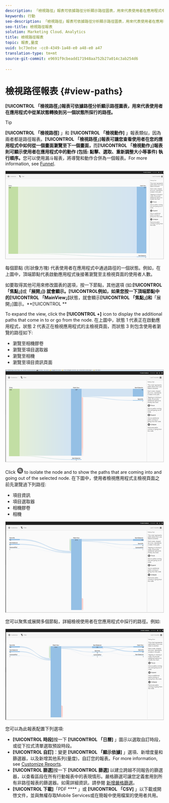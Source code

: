 ```yaml
---
description: 「檢視路徑」報表可依據路徑分析顯示路徑圖表，用來代表使用者在應用程式中從某狀態轉換到另一個狀態所採行的路徑。
keywords: 行動
seo-description: 「檢視路徑」報表可依據路徑分析顯示路徑圖表，用來代表使用者在應用程式中從某狀態轉換到另一個狀態所採行的路徑。
seo-title: 檢視路徑報表
solution: Marketing Cloud、Analytics
title: 檢視路徑報表
topic: 報表,量度
uuid: bc73edse -cc0-4349-1a48-e0 a48-e0 a47
translation-type: tm+mt
source-git-commit: e9691f9cbeadd171948aa752b27a014c3ab254d6

---
```



# 檢視路徑報表 {#view-paths}

**[!UICONTROL 「檢視路徑」]報表可依據路徑分析顯示路徑圖表，用來代表使用者在應用程式中從某狀態轉換到另一個狀態所採行的路徑。**

>[!TIP]
>
>**[!UICONTROL 「檢視路徑]** 」和 **[!UICONTROL 「檢視動作]** 」報表類似，因為兩者都是路徑報表。**[!UICONTROL 「檢視路徑」]報表可讓您查看使用者在您的應用程式中如何從一個畫面瀏覽至下一個畫面，**&#x200B;而&#x200B;**[!UICONTROL 「檢視動作」]報表則可顯示使用者在應用程式中的動作 (包括: 點擊、選取、重新調整大小等事件) 執行順序。**&#x200B;您可以使用漏斗報表，將導覽和動作合併為一個報表。For more information, see [Funnel](/help/using/usage/reports-funnel.md).

![檢視路徑](assets/view_paths.png)

每個節點 (形狀像方塊) 代表使用者在應用程式中通過路徑的一個狀態。例如，在上圖中，頂端節點代表啟動應用程式後接著瀏覽至主檢視頁面的使用者人數。

如要取得其他可用來修改圖表的選項，按一下節點，其他選項 (如:**[!UICONTROL 「焦點」]**&#x200B;或&#x200B;**「展開」]) 就會顯示。[!UICONTROL **&#x200B;例如，如果您按一下頂端節點中的&#x200B;**[!UICONTROL 「MainView」]**&#x200B;狀態，就會顯示&#x200B;**[!UICONTROL 「焦點」]和**「展開」]圖示。**[!UICONTROL **

To expand the view, click the **[!UICONTROL +]** icon to display the additional paths that come in to or go from the node. 在上圖中，狀態 1 代表正在啟動應用程式，狀態 2 代表正在檢視應用程式的主檢視頁面，而狀態 3 則包含使用者瀏覽的路徑如下:

* 瀏覽至相機膠卷
* 瀏覽至項目選取器
* 瀏覽至相機
* 瀏覽至項目資訊頁面

![](assets/view_paths_expand.png)

Click ![focus icon](assets/icon_focus.png) to isolate the node and to show the paths that are coming into and going out of the selected node. 在下圖中，使用者檢視應用程式主檢視頁面之前先瀏覽過下列路徑:

* 項目資訊
* 項目選取器
* 相機膠卷
* 相機

![檢視路徑焦點](assets/view_paths_focus.png)

您可以聚焦或展開多個節點，詳細檢視使用者在您應用程式中採行的路徑。例如:

![檢視路徑多](assets/view_paths_mult.png)

您可以為此報表配置下列選項:

* **[!UICONTROL 時段]**&#x200B;按一下 **[!UICONTROL 「日曆]** 」圖示以選取自訂時段，或從下拉式清單選取預設時段。
* **[!UICONTROL 自訂]**：變更 **[!UICONTROL 「顯示依據]** 」選項、新增度量和篩選器，以及新增其他系列(量度)，自訂您的報表。For more information, see [Customize Reports](/help/using/usage/reports-customize/reports-customize.md).
* **[!UICONTROL 篩選]**&#x200B;按一下 **[!UICONTROL 篩選]** 以建立跨越不同報告的篩選器，以查看區段在所有行動報表中的表現情形。嚴格篩選可讓您定義套用到所有非路徑報表的篩選器。如需詳細資訊，請參閱 [新增嚴格篩選](/help/using/usage/reports-customize/t-sticky-filter.md)。
* **[!UICONTROL 下載]**「PDF **** 」或 **[!UICONTROL 「CSV]** 」以下載或開啓文件，並與無權存取Mobile
Services或在簡報中使用檔案的使用者共用。